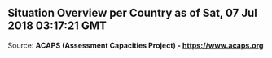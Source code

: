 ## Situation Overview per Country as of Sat, 07 Jul 2018 03:17:21 GMT

Source: **ACAPS (Assessment Capacities Project) - https://www.acaps.org**